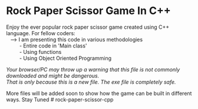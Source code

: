 # Rock Paper Scissor Game In C++

Enjoy the ever popular rock paper scissor game created using C++ language.
For fellow coders: <br>
&ensp;    --> I am presenting this code in various methodologies <br>
&emsp; &emsp;    - Entire code in 'Main class' <br>
&emsp; &emsp;   - Using functions <br>
&emsp; &emsp;   - Using Object Oriented Programming <br>

                     

<i>Your browser/PC may throw up a warning that this file is not commonly downloaded and might be dangerous. </br> That is only because this is a new file. The exe file is completely safe.</i>

More files will be added soon to show how the game can be built in different ways. Stay Tuned
#   r o c k - p a p e r - s c i s s o r - c p p 
 
 
